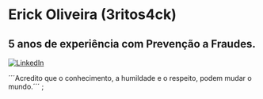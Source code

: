 # Erick Oliveira (3ritos4ck)

## 5 anos de experiência com Prevenção a Fraudes.



[![LinkedIn](https://img.shields.io/badge/LinkedIn-000?style=for-the-badge&logo=linkedin&logoColor=0E76A8)](https://www.linkedin.com/in/erick-oliveira-185779135/)

´´´Acredito que o conhecimento, a humildade e o respeito, podem mudar o mundo.´´´
;
